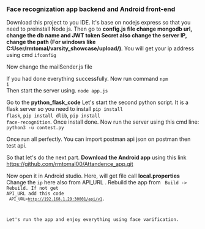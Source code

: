 <h3>Face recognization app backend and Android front-end</h3>

Download this project to you IDE. It's base on nodejs express so that you need to preinstall Node js. 
Then go to <b>config.js file change mongodb url, change the db name and JWT token Secret also change the server IP, change the path (For windows like C:User/rmtomal/varsity_showcase/upload/)</b>. You will get your ip address using cmd <code>ifconfig</code> 

Now change the mailSender.js file

If you had done everything successfully. Now run command <code>npm i</code> <br>
Then start the server using. <code>node app.js</code>

Go to the <b>python_flask_code</b>
Let's start the second python script. It is a flask server so you need to install <code>pip install flask</code>, <code>pip install dlib</code>, <code>pip install face-recognition</code>. Once install done. Now run the server using this cmd line: <code>python3 -u contest.py</code>

Once run all perfectly. You can import postman api json on postman then test api.

So that let's do the next part.
<b>Download the Android app</b> using this link <link> https://github.com/rmtomal00/Attandence_app.git</link>

Now open it in Android studio.
Here, will get file call <b>local.properties</b> Change the <code>ip</code> here also from API_URL . Rebuild the app from <code> Build -> Rebuild. If not get API_URL add this code <br>
<code>API_URL=http://192.168.1.29:30001/api/v1</code>.

Let's run the app and enjoy everything using face varification.
